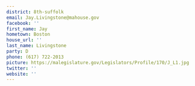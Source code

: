 ```yaml
---
district: 8th-suffolk
email: Jay.Livingstone@mahouse.gov
facebook: ''
first_name: Jay
hometown: Boston
house_url: ''
last_name: Livingstone
party: D
phone: (617) 722-2013
picture: https://malegislature.gov/Legislators/Profile/170/J_L1.jpg
twitter: ''
website: ''
---
```

